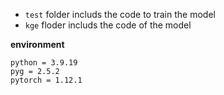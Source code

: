 * `test` folder includs the code to train the model
* `kge` floder includs the code of the model

**environment**
```shell
python = 3.9.19   
pyg = 2.5.2
pytorch = 1.12.1
```
